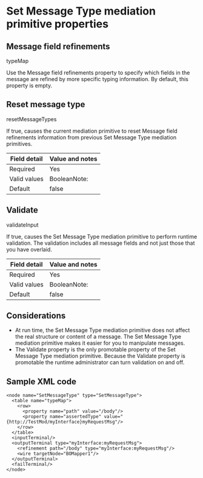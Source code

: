 # Set Message Type mediation primitive properties

## Message field refinements
typeMap

Use the Message field refinements
property to specify which fields in the message are refined by more specific typing information. By
default, this property is empty.

## Reset message type
resetMessageTypes

If true, causes the current mediation
primitive to reset Message field refinements information from previous Set Message
Type mediation primitives.

| Field detail   | Value and notes   |
|----------------|-------------------|
| Required       | Yes               |
| Valid values   | BooleanNote:      |
| Default        | false             |

## Validate
validateInput

If true, causes the Set Message Type
mediation primitive to perform runtime validation. The validation includes all message fields and
not just those that you have overlaid.

| Field detail   | Value and notes   |
|----------------|-------------------|
| Required       | Yes               |
| Valid values   | BooleanNote:      |
| Default        | false             |

## Considerations

- At run time, the Set Message Type mediation primitive does not
affect the real structure or content of a message. The Set Message
Type mediation primitive makes it easier for you to manipulate messages.
- The Validate property is the only promotable
property of the Set Message Type mediation primitive. Because the Validate property
is promotable the runtime administrator can turn validation on and
off.

## Sample XML code

```
<node name="SetMessageType" type="SetMessageType">
  <table name="typeMap">
    <row>
      <property name="path" value="/body"/>
      <property name="assertedType" value="{http://TestMod/myInterface}myRequestMsg"/>
    </row>
  </table>
  <inputTerminal/>
  <outputTerminal type="myInterface:myRequestMsg">
    <refinement path="/body" type="myInterface:myRequestMsg"/>
    <wire targetNode="BOMapper1"/>
  </outputTerminal>
  <failTerminal/>
</node>
```